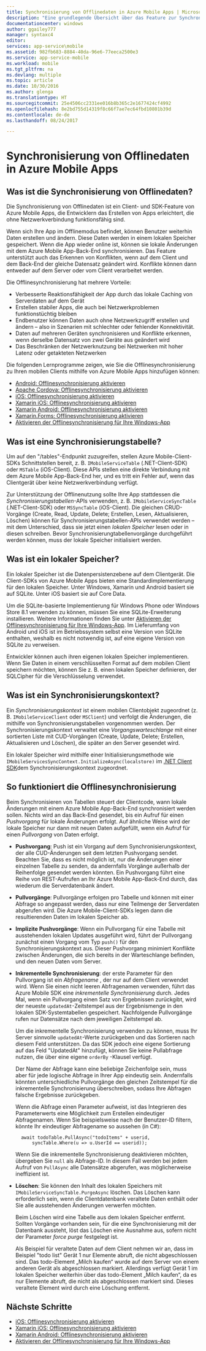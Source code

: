 ```yaml
---
title: Synchronisierung von Offlinedaten in Azure Mobile Apps | Microsoft-Dokumentation
description: "Eine grundlegende Übersicht über das Feature zur Synchronisierung von Offlinedaten für Azure Mobile Apps"
documentationcenter: windows
author: ggailey777
manager: syntaxc4
editor: 
services: app-service\mobile
ms.assetid: 982fb683-8884-40da-96e6-77eeca2500e3
ms.service: app-service-mobile
ms.workload: mobile
ms.tgt_pltfrm: na
ms.devlang: multiple
ms.topic: article
ms.date: 10/30/2016
ms.author: glenga
ms.translationtype: HT
ms.sourcegitcommit: 25e4506cc2331ee016b8b365c2e1677424cf4992
ms.openlocfilehash: 8e2bd755d14319f8c66f7ae7ec64fbd10801b39d
ms.contentlocale: de-de
ms.lasthandoff: 08/24/2017

---
```

# <a name="offline-data-sync-in-azure-mobile-apps"></a>Synchronisierung von Offlinedaten in Azure Mobile Apps
## <a name="what-is-offline-data-sync"></a>Was ist die Synchronisierung von Offlinedaten?
Die Synchronisierung von Offlinedaten ist ein Client- und SDK-Feature von Azure Mobile Apps, die Entwicklern das Erstellen von Apps erleichtert, die ohne Netzwerkverbindung funktionsfähig sind.

Wenn sich Ihre App im Offlinemodus befindet, können Benutzer weiterhin Daten erstellen und ändern. Diese Daten werden in einem lokalen Speicher gespeichert. Wenn die App wieder online ist, können sie lokale Änderungen mit dem Azure Mobile App-Back-End synchronisieren. Das Feature unterstützt auch das Erkennen von Konflikten, wenn auf dem Client und dem Back-End der gleiche Datensatz geändert wird. Konflikte können dann entweder auf dem Server oder vom Client verarbeitet werden.

Die Offlinesynchronisierung hat mehrere Vorteile:

* Verbesserte Reaktionsfähigkeit der App durch das lokale Caching von Serverdaten auf dem Gerät
* Erstellen stabiler Apps, die auch bei Netzwerkproblemen funktionstüchtig bleiben
* Endbenutzer können Daten auch ohne Netzwerkzugriff erstellen und ändern – also in Szenarien mit schlechter oder fehlender Konnektivität.
* Daten auf mehreren Geräten synchronisieren und Konflikte erkennen, wenn derselbe Datensatz von zwei Geräte aus geändert wird
* Das Beschränken der Netzwerknutzung bei Netzwerken mit hoher Latenz oder getakteten Netzwerken

Die folgenden Lernprogramme zeigen, wie Sie die Offlinesynchronisierung zu Ihren mobilen Clients mithilfe von Azure Mobile Apps hinzufügen können:

* [Android: Offlinesynchronisierung aktivieren]
* [Apache Cordova: Offlinesynchronisierung aktivieren](app-service-mobile-cordova-get-started-offline-data.md)
* [iOS: Offlinesynchronisierung aktivieren]
* [Xamarin iOS: Offlinesynchronisierung aktivieren]
* [Xamarin Android: Offlinesynchronisierung aktivieren]
* [Xamarin.Forms: Offlinesynchronisierung aktivieren](app-service-mobile-xamarin-forms-get-started-offline-data.md)
* [Aktivieren der Offlinesynchronisierung für Ihre Windows-App]

## <a name="what-is-a-sync-table"></a>Was ist eine Synchronisierungstabelle?
Um auf den "/tables"-Endpunkt zuzugreifen, stellen Azure Mobile-Client-SDKs Schnittstellen bereit, z. B. `IMobileServiceTable` (.NET-Client-SDK) oder `MSTable` (iOS-Client). Diese APIs stellen eine direkte Verbindung mit dem Azure Mobile App-Back-End her, und es tritt ein Fehler auf, wenn das Clientgerät über keine Netzwerkverbindung verfügt.

Zur Unterstützung der Offlinenutzung sollte Ihre App stattdessen die *Synchronisierungstabellen*-APIs verwenden, z. B. `IMobileServiceSyncTable` (.NET-Client-SDK) oder `MSSyncTable` (iOS-Client). Die gleichen CRUD-Vorgänge (Create, Read, Update, Delete; Erstellen, Lesen, Aktualisieren, Löschen) können für Synchronisierungstabellen-APIs verwendet werden – mit dem Unterschied, dass sie jetzt einen *lokalen Speicher* lesen oder in diesen schreiben. Bevor Synchronisierungtabellenvorgänge durchgeführt werden können, muss der lokale Speicher initialisiert werden.

## <a name="what-is-a-local-store"></a>Was ist ein lokaler Speicher?
Ein lokaler Speicher ist die Datenpersistenzebene auf dem Clientgerät. Die Client-SDKs von Azure Mobile Apps bieten eine Standardimplementierung für den lokalen Speicher. Unter Windows, Xamarin und Android basiert sie auf SQLite. Unter iOS basiert sie auf Core Data.

Um die SQLite-basierte Implementierung für Windows Phone oder Windows Store 8.1 verwenden zu können, müssen Sie eine SQLite-Erweiterung installieren. Weitere Informationen finden Sie unter [Aktivieren der Offlinesynchronisierung für Ihre Windows-App]. Im Lieferumfang von Android und iOS ist im Betriebssystem selbst eine Version von SQLite enthalten, weshalb es nicht notwendig ist, auf eine eigene Version von SQLite zu verweisen.

Entwickler können auch ihren eigenen lokalen Speicher implementieren. Wenn Sie Daten in einem verschlüsselten Format auf dem mobilen Client speichern möchten, können Sie z. B. einen lokalen Speicher definieren, der SQLCipher für die Verschlüsselung verwendet.

## <a name="what-is-a-sync-context"></a>Was ist ein Synchronisierungskontext?
Ein *Synchronisierungskontext* ist einem mobilen Clientobjekt zugeordnet (z. B. `IMobileServiceClient` oder `MSClient`) und verfolgt die Änderungen, die mithilfe von Synchronisierungstabellen vorgenommen werden. Der Synchronisierungskontext verwaltet eine *Vorgangswarteschlange* mit einer sortierten Liste mit CUD-Vorgängen (Create, Update, Delete; Erstellen, Aktualisieren und Löschen), die später an den Server gesendet wird.

Ein lokaler Speicher wird mithilfe einer Initialisierungsmethode wie `IMobileServicesSyncContext.InitializeAsync(localstore)` im [.NET Client SDK]dem Synchronisierungskontext zugeordnet.

## <a name="how-sync-works"></a>So funktioniert die Offlinesynchronisierung
Beim Synchronisieren von Tabellen steuert der Clientcode, wann lokale Änderungen mit einem Azure Mobile App-Back-End synchronisiert werden sollen. Nichts wird an das Back-End gesendet, bis ein Aufruf für einen *Pushvorgang* für lokale Änderungen erfolgt. Auf ähnliche Weise wird der lokale Speicher nur dann mit neuen Daten aufgefüllt, wenn ein Aufruf für einen *Pullvorgang* von Daten erfolgt.

* **Pushvorgang**: Push ist ein Vorgang auf dem Synchronisierungskontext, der alle CUD-Änderungen seit dem letzten Pushvorgang sendet. Beachten Sie, dass es nicht möglich ist, nur die Änderungen einer einzelnen Tabelle zu senden, da andernfalls Vorgänge außerhalb der Reihenfolge gesendet werden könnten. Ein Pushvorgang führt eine Reihe von REST-Aufrufen an Ihr Azure Mobile App-Back-End durch, das wiederum die Serverdatenbank ändert.
* **Pullvorgänge**: Pullvorgänge erfolgen pro Tabelle und können mit einer Abfrage so angepasst werden, dass nur eine Teilmenge der Serverdaten abgerufen wird. Die Azure Mobile-Client-SDKs legen dann die resultierenden Daten im lokalen Speicher ab.
* **Implizite Pushvorgänge**: Wenn ein Pullvorgang für eine Tabelle mit ausstehenden lokalen Updates ausgeführt wird, führt der Pullvorgang zunächst einen Vorgang vom Typ `push()` für den Synchronisierungskontext aus. Dieser Pushvorgang minimiert Konflikte zwischen Änderungen, die sich bereits in der Warteschlange befinden, und den neuen Daten vom Server.
* **Inkrementelle Synchronisierung**: der erste Parameter für den Pullvorgang ist ein *Abfragename* , der nur auf dem Client verwendet wird. Wenn Sie einen nicht leeren Abfragenamen verwenden, führt das Azure Mobile SDK eine *inkrementelle Synchronisierung* durch. Jedes Mal, wenn ein Pullvorgang einen Satz von Ergebnissen zurückgibt, wird der neueste `updatedAt`-Zeitstempel aus der Ergebnismenge in den lokalen SDK-Systemtabellen gespeichert. Nachfolgende Pullvorgänge rufen nur Datensätze nach dem jeweiligen Zeitstempel ab.

  Um die inkrementelle Synchronisierung verwenden zu können, muss Ihr Server sinnvolle `updatedAt`-Werte zurückgeben und das Sortieren nach diesem Feld unterstützen. Da das SDK jedoch eine eigene Sortierung auf das Feld "UpdatedAt" hinzufügt, können Sie keine Pullabfrage nutzen, die über eine eigene `orderBy` -Klausel verfügt.

  Der Name der Abfrage kann eine beliebige Zeichenfolge sein, muss aber für jede logische Abfrage in Ihrer App eindeutig sein.
  Andernfalls könnten unterschiedliche Pullvorgänge den gleichen Zeitstempel für die inkrementelle Synchronisierung überschreiben, sodass Ihre Abfragen falsche Ergebnisse zurückgeben.

  Wenn die Abfrage einen Parameter aufweist, ist das Integrieren des Parameterwerts eine Möglichkeit zum Erstellen eindeutiger Abfragenamen.
  Wenn Sie beispielsweise nach der Benutzer-ID filtern, könnte Ihr eindeutiger Abfragename so aussehen (in C#):

        await todoTable.PullAsync("todoItems" + userid,
            syncTable.Where(u => u.UserId == userid));

  Wenn Sie die inkrementelle Synchronisierung deaktivieren möchten, übergeben Sie `null` als Abfrage-ID. In diesem Fall werden bei jedem Aufruf von `PullAsync` alle Datensätze abgerufen, was möglicherweise ineffizient ist.
* **Löschen**: Sie können den Inhalt des lokalen Speichers mit `IMobileServiceSyncTable.PurgeAsync` löschen.
  Das Löschen kann erforderlich sein, wenn die Clientdatenbank veraltete Daten enthält oder Sie alle ausstehenden Änderungen verwerfen möchten.

  Beim Löschen wird eine Tabelle aus dem lokalen Speicher entfernt. Sollten Vorgänge vorhanden sein, für die eine Synchronisierung mit der Datenbank aussteht, löst das Löschen eine Ausnahme aus, sofern nicht der Parameter *force purge* festgelegt ist.

  Als Beispiel für veraltete Daten auf dem Client nehmen wir an, dass im Beispiel "todo list" Gerät 1 nur Elemente abruft, die nicht abgeschlossen sind. Das todo-Element „Milch kaufen“ wurde auf dem Server von einem anderen Gerät als abgeschlossen markiert. Allerdings verfügt Gerät 1 im lokalen Speicher weiterhin über das todo-Element „Milch kaufen“, da es nur Elemente abruft, die nicht als abgeschlossen markiert sind. Dieses veraltete Element wird durch eine Löschung entfernt.

## <a name="next-steps"></a>Nächste Schritte
* [iOS: Offlinesynchronisierung aktivieren]
* [Xamarin iOS: Offlinesynchronisierung aktivieren]
* [Xamarin Android: Offlinesynchronisierung aktivieren]
* [Aktivieren der Offlinesynchronisierung für Ihre Windows-App]

<!-- Links -->
[.NET Client SDK]: app-service-mobile-dotnet-how-to-use-client-library.md
[Android: Offlinesynchronisierung aktivieren]: app-service-mobile-android-get-started-offline-data.md
[iOS: Offlinesynchronisierung aktivieren]: app-service-mobile-ios-get-started-offline-data.md
[Xamarin iOS: Offlinesynchronisierung aktivieren]: app-service-mobile-xamarin-ios-get-started-offline-data.md
[Xamarin Android: Offlinesynchronisierung aktivieren]: app-service-mobile-xamarin-android-get-started-offline-data.md
[Aktivieren der Offlinesynchronisierung für Ihre Windows-App]: app-service-mobile-windows-store-dotnet-get-started-offline-data.md

